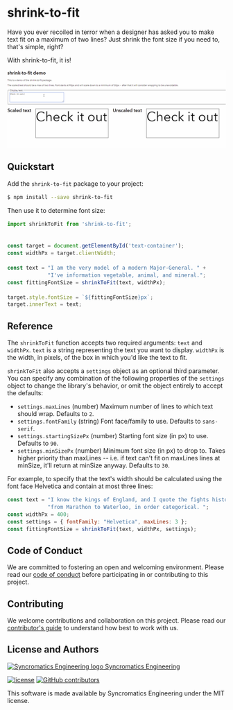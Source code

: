 # shrink-to-fit

Have you ever recoiled in terror when a designer has asked you to make text fit on a maximum of two
lines?  Just shrink the font size if you need to, that's simple, right?

With shrink-to-fit, it is!


![Short demonstration][demo]

## Quickstart

Add the `shrink-to-fit` package to your project:

```bash
$ npm install --save shrink-to-fit
```

Then use it to determine font size:

```js
import shrinkToFit from 'shrink-to-fit';


const target = document.getElementById('text-container');
const widthPx = target.clientWidth;

const text = "I am the very model of a modern Major-General. " +
             "I've information vegetable, animal, and mineral.";
const fittingFontSize = shrinkToFit(text, widthPx);

target.style.fontSize = `${fittingFontSize}px`;
target.innerText = text;
```

## Reference

The `shrinkToFit` function accepts two required arguments: `text` and `widthPx`.  `text` is a string
representing the text you want to display.  `widthPx` is the width, in pixels, of the box in which
you'd like the text to fit.

`shrinkToFit` also accepts a `settings` object as an optional third parameter.  You can specify any
combination of the following properties of the `settings` object to change the library's behavior,
or omit the object entirely to accept the defaults:

 * `settings.maxLines` (number) Maximum number of lines to which text should wrap.  Defaults to `2`.
 * `settings.fontFamily` (string) Font face/family to use.  Defaults to `sans-serif`.
 * `settings.startingSizePx` (number) Starting font size (in px) to use.  Defaults to `90`.
 * `settings.minSizePx` (number) Minimum font size (in px) to drop to.  Takes higher priority
   than maxLines -- i.e. if text can't fit on maxLines lines at minSize, it'll return at minSize
   anyway.  Defaults to `30`.

For example, to specify that the text's width should be calculated using the font face Helvetica
and contain at most three lines:

```js
const text = "I know the kings of England, and I quote the fights historical " +
             "from Marathon to Waterloo, in order categorical. ";
const widthPx = 400;
const settings = { fontFamily: "Helvetica", maxLines: 3 };
const fittingFontSize = shrinkToFit(text, widthPx, settings);
```

## Code of Conduct

We are committed to fostering an open and welcoming environment. Please read our [code of conduct](CODE_OF_CONDUCT.md) before participating in or contributing to this project.

## Contributing

We welcome contributions and collaboration on this project. Please read our [contributor's guide](CONTRIBUTING.md) to understand how best to work with us.

## License and Authors

[![Syncromatics Engineering logo](https://en.gravatar.com/userimage/100017782/89bdc96d68ad4b23998e3cdabdeb6e13.png?size=16) Syncromatics Engineering](https://github.com/syncromatics)

[![license](https://img.shields.io/github/license/syncromatics/shrink-to-fit.svg)](https://github.com/syncromatics/shrink-to-fit/blob/master/LICENSE)
[![GitHub contributors](https://img.shields.io/github/contributors/syncromatics/shrink-to-fit.svg)](https://github.com/syncromatics/shrink-to-fit/graphs/contributors)

This software is made available by Syncromatics Engineering under the MIT license.

[demo]: demo.gif "Short demonstration of shrink-to-fit"
